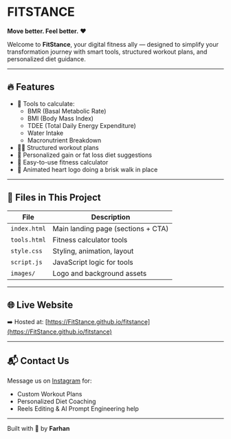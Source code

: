 # FITSTANCE

**Move better. Feel better.** ❤️

Welcome to **FitStance**, your digital fitness ally — designed to simplify your transformation journey with smart tools, structured workout plans, and personalized diet guidance.

---

## 🔥 Features

- 🧠 Tools to calculate:
  - BMR (Basal Metabolic Rate)
  - BMI (Body Mass Index)
  - TDEE (Total Daily Energy Expenditure)
  - Water Intake
  - Macronutrient Breakdown
- 🏋️‍♂️ Structured workout plans
- 🥗 Personalized gain or fat loss diet suggestions
- 🧮 Easy-to-use fitness calculator
- 💖 Animated heart logo doing a brisk walk in place

---

## 📂 Files in This Project

| File          | Description                        |
|---------------|------------------------------------|
| `index.html`  | Main landing page (sections + CTA) |
| `tools.html`  | Fitness calculator tools           |
| `style.css`   | Styling, animation, layout         |
| `script.js`   | JavaScript logic for tools         |
| `images/`     | Logo and background assets         |

---

## 🌐 Live Website

➡️ Hosted at: [https://FitStance.github.io/fitstance](https://FitStance.github.io/fitstance)

---

## 📬 Contact Us

Message us on [Instagram](https://www.instagram.com/fitstance.in?igsh=MW01NHYwcW5ydXlycA==) for:
- Custom Workout Plans
- Personalized Diet Coaching
- Reels Editing & AI Prompt Engineering help

---

Built with 💪 by **Farhan**
